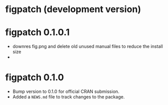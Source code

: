 # figpatch (development version)

# figpatch 0.1.0.1
* downres fig.png and delete old unused manual files to reduce the install size
*

# figpatch 0.1.0

* Bump version to 0.1.0 for official CRAN submission.
* Added a `NEWS.md` file to track changes to the package.

